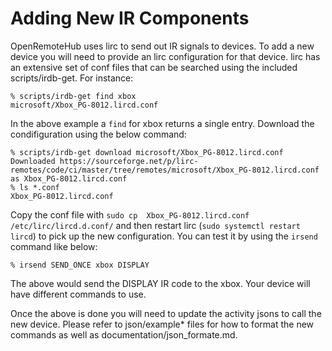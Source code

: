 # Adding New IR Components

OpenRemoteHub uses lirc to send out IR signals to devices.  To add a new device you will need to provide an lirc configuration for that device.  lirc has an extensive set of conf files that can be searched using the included scripts/irdb-get.  For instance:

``` terminal
% scripts/irdb-get find xbox
microsoft/Xbox_PG-8012.lircd.conf
```

In the above example a `find` for xbox returns a single entry.  Download the condifiguration using the below command:

``` terminal
% scripts/irdb-get download microsoft/Xbox_PG-8012.lircd.conf
Downloaded https://sourceforge.net/p/lirc-remotes/code/ci/master/tree/remotes/microsoft/Xbox_PG-8012.lircd.conf as Xbox_PG-8012.lircd.conf
% ls *.conf
Xbox_PG-8012.lircd.conf
```

Copy the conf file with `sudo cp  Xbox_PG-8012.lircd.conf /etc/lirc/lircd.d.conf/` and then restart lirc (`sudo systemctl restart lircd`) to pick up the new configuration.  You can test it by using the `irsend` command like below:

```terminal
% irsend SEND_ONCE xbox DISPLAY
```

The above would send the DISPLAY IR code to the xbox.  Your device will have different commands to use.

Once the above is done you will need to update the activity jsons to call the new device.  Please refer to json/example* files for how to format the new commands as well as documentation/json_formate.md.
